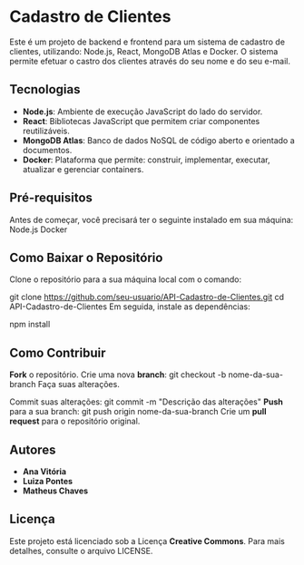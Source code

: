 # Cadastro de Clientes 
Este é um projeto de backend e frontend para um sistema de cadastro de clientes, utilizando: Node.js, React, MongoDB Atlas e Docker. O sistema permite efetuar o castro dos clientes através do seu nome e do seu e-mail. 

## Tecnologias
- **Node.js**: Ambiente de execução JavaScript do lado do servidor.
- **React**: Bibliotecas JavaScript que permitem criar componentes reutilizáveis.
- **MongoDB Atlas**: Banco de dados NoSQL de código aberto e orientado a documentos.
- **Docker**: Plataforma que permite: construir, implementar, executar, atualizar e gerenciar containers.

## Pré-requisitos

Antes de começar, você precisará ter o seguinte instalado em sua máquina:
Node.js
Docker

## Como Baixar o Repositório
Clone o repositório para a sua máquina local com o comando:

git clone https://github.com/seu-usuario/API-Cadastro-de-Clientes.git
cd API-Cadastro-de-Clientes
Em seguida, instale as dependências:

npm install

## Como Contribuir
**Fork** o repositório.
Crie uma nova **branch**:
git checkout -b nome-da-sua-branch
Faça suas alterações.

Commit suas alterações:
git commit -m "Descrição das alterações"
**Push** para a sua branch:
git push origin nome-da-sua-branch
Crie um **pull request** para o repositório original.

## Autores
- **Ana Vitória**
- **Luiza Pontes**
- **Matheus Chaves** 

## Licença
Este projeto está licenciado sob a Licença **Creative Commons**. Para mais detalhes, consulte o arquivo LICENSE.
